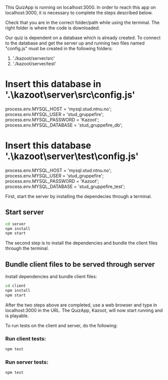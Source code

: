 This QuizApp is running on localhost:3000. In order to reach this app on localhost:3000, it is
necessary to complete the steps described below.

Check that you are in the correct folder/path while using the terminal. The right folder is where
the code is downloaded.

Our quiz is dependent on a database which is already created. To connect to the database and get the
server up and running two files named "config.js" must be created in the following folders:

1. './kazoot/server/src'
2. './kazoot/server/test'

# Insert this database in '.\kazoot\server\src\config.js'

process.env.MYSQL_HOST = 'mysql.stud.ntnu.no'; process.env.MYSQL_USER = 'stud_gruppefire';
process.env.MYSQL_PASSWORD = 'Kazoot'; process.env.MYSQL_DATABASE = 'stud_gruppefire_db';

# Insert this database '.\kazoot\server\test\config.js'

process.env.MYSQL_HOST = 'mysql.stud.ntnu.no'; process.env.MYSQL_USER = 'stud_gruppefire';
process.env.MYSQL_PASSWORD = 'Kazoot'; process.env.MYSQL_DATABASE = 'stud_gruppefire_test';

First, start the server by installing the dependecies through a terminal.

## Start server

```sh
cd server
npm install
npm start
```

The second step is to install the dependencies and bundle the client files through the terminal.

## Bundle client files to be served through server

Install dependencies and bundle client files:

```sh
cd client
npm install
npm start
```

After the two steps above are completed, use a web browser and type in localhost:3000 in the URL.
The QuizApp, Kazoot, will now start running and is playable.

To run tests on the client and server, do the following:

### Run client tests:

```sh
npm test
```

### Run server tests:

```sh
npm test
```
